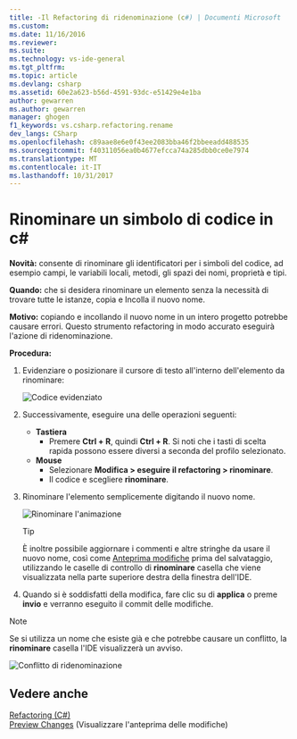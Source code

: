 ```yaml
---
title: -Il Refactoring di ridenominazione (c#) | Documenti Microsoft
ms.custom: 
ms.date: 11/16/2016
ms.reviewer: 
ms.suite: 
ms.technology: vs-ide-general
ms.tgt_pltfrm: 
ms.topic: article
ms.devlang: csharp
ms.assetid: 60e2a623-b56d-4591-93dc-e51429e4e1ba
author: gewarren
ms.author: gewarren
manager: ghogen
f1_keywords: vs.csharp.refactoring.rename
dev_langs: CSharp
ms.openlocfilehash: c89aae8e6e0f43ee2083bba46f2bbeeadd488535
ms.sourcegitcommit: f40311056ea0b4677efcca74a285dbb0ce0e7974
ms.translationtype: MT
ms.contentlocale: it-IT
ms.lasthandoff: 10/31/2017
---
```

# <a name="rename-a-code-symbol-in-c"></a>Rinominare un simbolo di codice in c# #
**Novità:** consente di rinominare gli identificatori per i simboli del codice, ad esempio campi, le variabili locali, metodi, gli spazi dei nomi, proprietà e tipi.

**Quando:** che si desidera rinominare un elemento senza la necessità di trovare tutte le istanze, copia e Incolla il nuovo nome.  

**Motivo:** copiando e incollando il nuovo nome in un intero progetto potrebbe causare errori.  Questo strumento refactoring in modo accurato eseguirà l'azione di ridenominazione.

**Procedura:**

1. Evidenziare o posizionare il cursore di testo all'interno dell'elemento da rinominare:

   ![Codice evidenziato](media/rename_highlight.png)

1. Successivamente, eseguire una delle operazioni seguenti:
   * **Tastiera**
     * Premere **Ctrl + R**, quindi **Ctrl + R**.  Si noti che i tasti di scelta rapida possono essere diversi a seconda del profilo selezionato.
   * **Mouse**
     * Selezionare **Modifica > eseguire il refactoring > rinominare**.
     * Il codice e scegliere **rinominare**.

1. Rinominare l'elemento semplicemente digitando il nuovo nome.

   ![Rinominare l'animazione](media/rename_animated.gif)

   > [!TIP]
   > È inoltre possibile aggiornare i commenti e altre stringhe da usare il nuovo nome, così come [Anteprima modifiche](../../ide/preview-changes.md) prima del salvataggio, utilizzando le caselle di controllo di **rinominare** casella che viene visualizzata nella parte superiore destra della finestra dell'IDE.

1. Quando si è soddisfatti della modifica, fare clic su di **applica** o preme **invio** e verranno eseguito il commit delle modifiche.

> [!NOTE]
> Se si utilizza un nome che esiste già e che potrebbe causare un conflitto, la **rinominare** casella l'IDE visualizzerà un avviso.
>
> ![Conflitto di ridenominazione](media/rename_conflict.png)

## <a name="see-also"></a>Vedere anche  
[Refactoring (C#)](../refactoring-csharp.md)  
[Preview Changes](../../ide/preview-changes.md) (Visualizzare l'anteprima delle modifiche)
